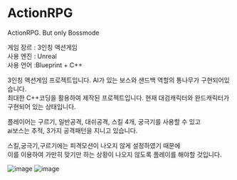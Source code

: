 # ActionRPG
ActionRPG. But only Bossmode

게임 장르 : 3인칭 액션게임<br>
사용 엔진 : Unreal<br>
사용 언어 :Blueprint + C++<br>

3인칭 액션게임 프로젝트입니다.
AI가 있는 보스와 샌드백 역할의 통나무가 구현되어있습니다.<br>
최대한 C++코딩을 활용하여 제작된 프로젝트입니다. 현재 대검캐릭터와 완드캐릭터가 구현되어 있는 상태입니다.

플레이어는 구르기, 일반공격, 대쉬공격, 스킬 4개, 궁극기를 사용할 수 있고<br>
ai보스는 추적, 3가지 공격패턴을 지니고 있습니다.

스킬,궁극기,구르기에는 피격모션이 나오지 않게 설정하였기 때문에<br>
이를 이용하여 가만히 맞기만 하는 상황이 나오지 않도록 플레이를 해야할 것입니다.

![image](https://user-images.githubusercontent.com/48307863/205810342-59708bef-02e1-44c1-b945-47a4658b5625.png)
![image](https://user-images.githubusercontent.com/48307863/205810600-ecfd43ab-e3a2-4b68-a795-5a7dfac1e1d6.png)

